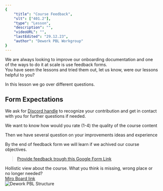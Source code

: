 ```yaml
---
{
    "title": "Course Feedback",
    "slt": ["401.2"],
    "type": "Lesson",
    "description": "",
    "videoURL": "",
    "lastEdited": "29.12.23",
    "author": "Dework PBL Workgroup"
}
---
```


We are always looking to improve our onboarding documentation and one of the ways to do it at scale is use feedback forms.  
You have seen the lessons and tried them out, let us know, were our lessons helpful to you?

In this lesson we go over different questions.

## Form Expectations
We ask for [Discord handle](https://support.discord.com/hc/en-us/articles/12620128861463-New-Usernames-Display-Names) to recognize your contribution and get in contact with you for further questions if needed. 

We want to know how would you rate (1-4) the quality of the course content

Then we have several question on your improvements ideas and experience  

By the end of feedback form we will learn if we achived our course objectives.  

> [Provide feedback trough this Google Form Link](https://forms.gle/KAVhf8wxoTJTePK47)

Hollistic view about the course. What you think is missing, wrong place or no longer needed?  
[Miro Board link](https://miro.com/app/board/uXjVM7pbrUg=/?share_link_id=421979926769)  
![Dework PBL Structure](/Dework_PBL_Pictures/Module_401/Dework_PBL_Structure.png)
